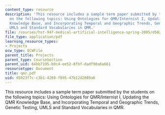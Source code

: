 ```yaml
---
content_type: resource
description: 'This resource includes a sample term paper submitted by the students
  on the following topics: Using Ontologies for QMR/Internist I, Updating the QMR
  Knowledge Base, and Incorporating Temporal and Geographic Trends, Genetic Testing,
  UMLS and Standard Vocabularies in QMR.'
file: /courses/hst-947-medical-artificial-intelligence-spring-2005/d5023f7cc3b14269f89547b12d2089a6_qmr.pdf
file_type: application/pdf
learning_resource_types:
- Projects
ocw_type: OCWFile
parent_title: Projects
parent_type: CourseSection
parent_uid: 64bb7195-b0c4-ee52-8fbf-dadf90a6a661
resourcetype: Document
title: qmr.pdf
uid: d5023f7c-c3b1-4269-f895-47b12d2089a6
---
```

This resource includes a sample term paper submitted by the students on the following topics: Using Ontologies for QMR/Internist I, Updating the QMR Knowledge Base, and Incorporating Temporal and Geographic Trends, Genetic Testing, UMLS and Standard Vocabularies in QMR.

